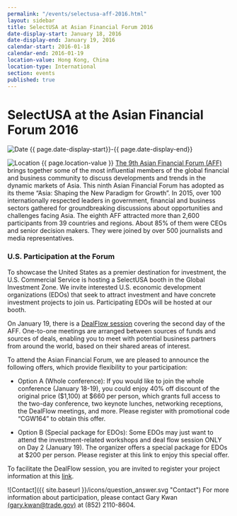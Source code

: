 ```yaml
---
permalink: "/events/selectusa-aff-2016.html"
layout: sidebar
title: SelectUSA at Asian Financial Forum 2016
date-display-start: January 18, 2016
date-display-end: January 19, 2016
calendar-start: 2016-01-18
calendar-end: 2016-01-19
location-value: Hong Kong, China
location-type: International
section: events
published: true
---
```


# SelectUSA at the Asian Financial Forum 2016

![Date](https://google.github.io/material-design-icons/action/svg/design/ic_event_24px.svg "Date") {{ page.date-display-start}}-{{ page.date-display-end}}

![Location](http://google.github.io/material-design-icons/social/svg/design/ic_location_city_24px.svg "Location") {{ page.location-value }}
[The 9th Asian Financial Forum (AFF)](http://www.asianfinancialforum.com/en/index.htm) brings together some of the most influential members of the global financial and business community to discuss developments and trends in the dynamic markets of Asia. This ninth Asian Financial Forum has adopted as its theme “Asia: Shaping the New Paradigm for Growth”. In 2015, over 100 internationally respected leaders in government, financial and business sectors gathered for groundbreaking discussions about opportunities and challenges facing Asia.
 The eighth AFF attracted more than 2,600 participants from 39 countries and regions. About 85% of them were CEOs and senior decision makers. They were joined by over 500 journalists and media representatives.

### U.S. Participation at the Forum

To showcase the United States as a premier destination for investment, the U.S. Commercial Service is hosting a SelectUSA booth in the Global Investment Zone. We invite interested U.S. economic development organizations (EDOs) that seek to attract investment and have concrete investment projects to join us. Participating EDOs will be hosted at our booth.

 On January 19, there is a [DealFlow session](http://www.asianfinancialforum.com/en/info_deal.htm) covering the second day of the AFF. One-to-one meetings are arranged between sources of funds and sources of deals, enabling you to meet with potential business partners from around the world, based on their shared areas of interest.

To attend the Asian Financial Forum, we are pleased to announce the following offers, which provide flexibility to your participation:

* Option A (Whole conference): If you would like to join the whole conference (January 18-19), you could enjoy 40% off discount of the original price ($1,100) at $660 per person, which grants full access to the two-day conference, two keynote lunches, networking receptions, the DealFlow meetings, and more. Please register with promotional code “CGW164” to obtain this offer.

* Option B (Special package for EDOs): Some EDOs may just want to attend the investment-related workshops and deal flow session ONLY on Day 2 (January 19). The organizer offers a special package for EDOs at $200 per person. Please register at this link to enjoy this special offer.

To facilitate the DealFlow session, you are invited to register your project information at this [link](http://aff.hktdc.com/registration/UI_RegistrationSite/Registration/RegistrationForm.aspx?FORMID=6d3c533e-1514-41f9-8ae1-c0060ad3f9ef&BYPASS=YES&LANGID=1&URLEVENTNAME=Asian+Financial+Forum+2016&URLFORMNAME=Registration+for+ProjO&URLDATESCODE=2016).

![Contact]({{ site.baseurl }}/icons/question_answer.svg "Contact") For more information about participation, please contact Gary Kwan [(gary.kwan@trade.gov)](mailto:gary.kwan@trade.gov?Subject=Asian%20Financial%20Forum%20information%20inquiry) at (852) 2110-8604.

